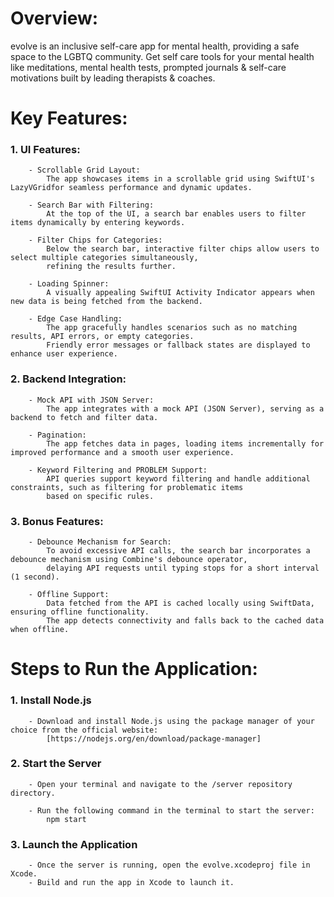 # Overview:

evolve is an inclusive self-care app for mental health, providing a safe space to the LGBTQ community.
Get self care tools for your mental health like meditations, mental health tests, prompted journals &
self-care motivations built by leading therapists & coaches.

# Key Features:

### 1. UI Features:

        - Scrollable Grid Layout:
            The app showcases items in a scrollable grid using SwiftUI's LazyVGridfor seamless performance and dynamic updates.

        - Search Bar with Filtering:
            At the top of the UI, a search bar enables users to filter items dynamically by entering keywords.

        - Filter Chips for Categories:
            Below the search bar, interactive filter chips allow users to select multiple categories simultaneously,
            refining the results further.

        - Loading Spinner:
            A visually appealing SwiftUI Activity Indicator appears when new data is being fetched from the backend.

        - Edge Case Handling:
            The app gracefully handles scenarios such as no matching results, API errors, or empty categories.
            Friendly error messages or fallback states are displayed to enhance user experience.
    
### 2. Backend Integration:

        - Mock API with JSON Server:
            The app integrates with a mock API (JSON Server), serving as a backend to fetch and filter data.

        - Pagination:
            The app fetches data in pages, loading items incrementally for improved performance and a smooth user experience.

        - Keyword Filtering and PROBLEM Support:
            API queries support keyword filtering and handle additional constraints, such as filtering for problematic items
            based on specific rules.

### 3. Bonus Features:

        - Debounce Mechanism for Search:
            To avoid excessive API calls, the search bar incorporates a debounce mechanism using Combine's debounce operator,
            delaying API requests until typing stops for a short interval (1 second).

        - Offline Support:
            Data fetched from the API is cached locally using SwiftData, ensuring offline functionality.
            The app detects connectivity and falls back to the cached data when offline.

# Steps to Run the Application:

### 1. Install Node.js

        - Download and install Node.js using the package manager of your choice from the official website: 
            [https://nodejs.org/en/download/package-manager]
    
### 2. Start the Server

        - Open your terminal and navigate to the /server repository directory.

        - Run the following command in the terminal to start the server:
            npm start

### 3. Launch the Application

        - Once the server is running, open the evolve.xcodeproj file in Xcode.
        - Build and run the app in Xcode to launch it.
